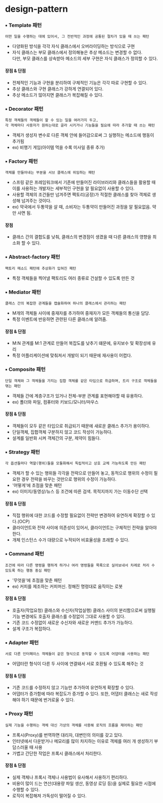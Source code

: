 # design-pattern


### ▪️ Template 패턴 
<pre><code>어떤 일을 수행하는 데에 있어서, 그 전반적인 과정에 공통된 절차가 있을 때 쓰는 패턴</code></pre>

- 다양화된 방식을 각각 자식 클래스에서 오버라이딩하는 방식으로 구현
- 자식 클래스는 부모 클래스에서 정의해놓은 추상 메소드는 변경할 수 없다.    
  다만, 부모 클래스를 상속받아 메소드의 세부 구현은 자식 클래스가 정의할 수 있다.

#### 장점 & 단점
- 전체적인 기능과 구현을 분리하여 구체적인 기능은 각각 따로 구현할 수 있다.
- 추상 클래스와 구현 클래스가 강하게 연결되어 있다.
- 추상 메소드가 많아지면 클래스가 복잡해질 수 있다.

### ▪️ Decorator 패턴 
<pre><code>특정 객체들의 객체들이 할 수 있는 일을 여러가지 두고,     
각 객체마다 사용자가 원하는대로 골라 시키거나 기능들을 필요에 따라 추가할 때 쓰는 패턴
</code></pre>

- 객체가 생성자 변수로 다른 객체 안에 들어감으로써 그 실행하는 메소드에 행동이 추가됨
- ex) 비행기 게임(아이템 먹을 수록 미사일 종류 추가)

### ▪️ Factory 패턴 
<pre><code>객체를 만들어내는 부분을 서브 클래스에 위임하는 패턴
</code></pre>

- 스프링 같은 프레임워크에서 기존에 만들어진 라이브러리와 클래스들을 활용할 때    
  이를 사용하는 개발자는 세부적인 구현을 알 필요없이 사용할 수 있다.
- 사용할 객체의 조건들만 넘겨주면 팩토리(공장)가 적절한 클래스를 찾아 객체로 생성해 넘겨주는 것이다.
- ex) 약국에서 두통약을 살 때, 소비자는 두통약이 만들어진 과정을 알 필요없음. 약만 사면 됨.

#### 장점
- 클래스 간의 결합도를 낮춰, 클래스의 변경점이 생겼을 때 다른 클래스의 영향을 최소화 할 수 있다.

### ▪️ Abstract-factory 패턴
<pre><code>팩토리 메소드 패턴에 추상화가 입혀진 패턴
</code></pre>

- 특정 객체들을 찍어낼 팩토리도 여러 종류로 건설할 수 있도록 만든 것

### ▪️ Mediator 패턴
<pre><code>클래스 간의 복잡한 관계들을 캡슐화하여 하나의 클래스에서 관리하는 패턴
</code></pre>

- M개의 객체들 사이에 중재자를 추가하여 중재자가 모든 객체들의 통신을 담당.
- 특정 이벤트에 반응하면 관련된 다른 클래스에 알려줌.

#### 장점 & 단점
- M:N 관계를 M:1 관계로 만들어 복잡도를 낮추기 떄문에, 유지보수 및 확장성에 유리
- 특정 어플리케이션에 맞춰져서 개발이 되기 때문에 재사용이 어렵다.

### ▪️ Composite 패턴
<pre><code>단일 객체와 그 객체들을 가지는 집합 객체를 같은 타입으로 취급하며, 트리 구조로 객체들을 엮는 패턴
</code></pre>

- 객체들 간에 계층구조가 있거나 전체-부분 관계를 표현해야할 때 유용하다.
- ex) 폴더와 파일, 컴퓨터와 키보드/모니터/마우스

#### 장점 & 단점
- 객체들이 모두 같은 타입으로 취급되기 때문에 새로운 클래스 추가가 용이하다.
- 단일객체, 집합객체 구분하지 않고 코드 작성이 가능하다.
- 설계를 일반화 시켜 객체간의 구분, 제약이 힘들다.

### ▪️ Strategy 패턴
<pre><code>각 옵션들마다 역할(행위)들을 모듈화해서 독립적이고 상호 교체 가능하도록 만든 패턴
</code></pre>
- 객체가 할 수 있는 행위들 각각을 전략으로 만들어 놓고, 동적으로 행위의 수정이 필요한 경우 전략을 바꾸는 것만으로 행위의 수정이 가능하다.
- '어떻게'에 초점을 맞춘 패턴
- ex) 이미지/동영상/뉴스 등 조건에 따른 검색. 목적지까지 가는 이동수단 선택

#### 장점 & 단점
- 직접 행위에 대한 코드를 수정할 필요없이 전략만 변경하여 유연하게 확장할 수 있다.(OCP)
- 클라이언트와 전략 사이에 의존성이 있어서, 클라이언트는 구체적인 전략을 알아야 한다.
- 개체 인스턴스 수가 대량으로 누적되어 비효율성을 초래할 수 있다.

### ▪️ Command 패턴
<pre><code>조건에 따라 다른 명령을 행하게 하거나 여러 명령들을 목록으로 실어보내서 차례로 처리 수 있도록 하는 행동 중심 패턴
</code></pre>
- '무엇을'에 초점을 맞춘 패턴
- ex) 커피를 제조하는 커피머신. 정해진 명령대로 움직이는 로봇

#### 장점 & 단점
- 호출자(작업요청) 클래스와 수신자(작업실행) 클래스 사이의 분리함으로써 실행될 기능 변경에도 호출자 클래스를 수정없이 그대로 사용할 수 있다.
- 기존 코드 수정없이 새로운 수신자와 새로운 커맨드 추가가 가능하다.
- 설계 구조가 복잡하다.

### ▪️ Adapter 패턴
<pre><code>서로 다른 인터페이스 객체들이 같은 형식으로 동작할 수 있도록 어댑터를 사용하는 패턴
</code></pre>
- 어댑터란 형식이 다른 두 사이에 연결돼서 서로 호환될 수 있도록 해주는 것

#### 장점 & 단점
- 기존 코드를 수정하지 않고 기능만 추가하여 유연하게 확장할 수 있다. 
- 어댑터가 증가함에 따라 복잡도가 증가할 수 있다. 또한, 어댑터 클래스는 새로 작성해야 하기 때문에 번거로울 수 있다.

### ▪️ Proxy 패턴
<pre><code>실제 기능을 수행하는 객체 대신 가상의 객체를 사용해 로직의 흐름을 제어하는 패턴
</code></pre>
- 프록시(Proxy)를 번역하면 대리자, 대변인의 의미를 갖고 있다.
- 인터넷에서 다운받거나 메모리를 많이 차지하는 이유로 객체를 여러 개 생성하기 부담스러울 때 사용
- 가볍고 간단한 작업은 프록시 클래스에서 처리한다.

#### 장점 & 단점
- 실제 객체나 프록시 객체나 사용법이 유사해서 사용하기 편리하다.
- 비용이 많이 드는 연산(대용량 파일 생산, 동영상 로딩 등)을 실제로 필요한 시점에 수행할 수 있다. 
- 로직이 복잡해져 가독성이 떨어질 수 있다.